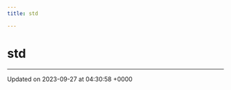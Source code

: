 ```yaml
---
title: std

---
```


# std








-------------------------------

Updated on 2023-09-27 at 04:30:58 +0000